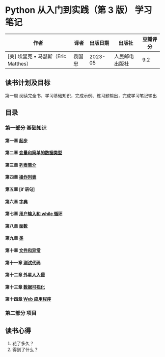# Python 从入门到实践（第 3 版） 学习笔记

| 作者                                 | 译者   | 出版日期 | 出版社         | 豆瓣评分 |
| ------------------------------------ | ------ | -------- | -------------- | -------- |
| [美] 埃里克 • 马瑟斯（Eric Matthes） | 袁国忠 | 2023-05  | 人民邮电出版社 | 9.2      |

## 读书计划及目标

第一周 阅读完全书，学习基础知识，完成示例、练习题输出，完成学习笔记输出

## 目录

### 第一部分 基础知识

#### 第一章 [起步](./chapter-01/index.md)

#### 第二章 [变量和简单的数据类型](./chapter-02/index.md)

#### 第三章 [列表简介](./chapter-03/index.md)

#### 第四章 [操作列表](./chapter-04/index.md)

#### 第五章 [if 语句]

#### 第六章 [字典](./chapter-06/index.md)

#### 第七章 [用户输入和 while 循环](./chapter-07/index.md)

#### 第八章 [函数](./chapter-08/index.md)

#### 第九章 [类](./chapter-09/index.md)

#### 第十章 [文件和异常](./chapter-10/index.md)

#### 第十一章 [测试代码](./chapter-11/index.md)

#### 第十二章 [外星人入侵](./chapter-12/index.md)

#### 第十三章 [数据可视化](./chapter-13/index.md)

#### 第十四章 [Web 应用程序](./chapter-14/index.md)

### 第二部分 项目

## 读书心得

1. 花了多久？
2. 得到了什么？
